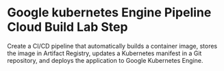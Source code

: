 # Google kubernetes Engine Pipeline Cloud Build Lab Step
Create a CI/CD pipeline that automatically builds a container image, stores the image in Artifact Registry, updates a Kubernetes manifest in a Git repository, and deploys the application to Google Kubernetes Engine.

